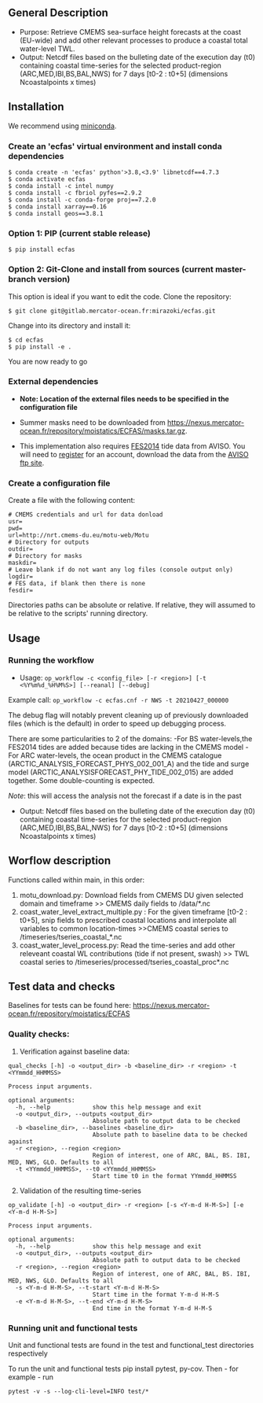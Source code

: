 ## General Description

- Purpose: Retrieve CMEMS sea-surface height forecasts at the coast (EU-wide) and add other relevant processes to produce a coastal total water-level TWL.
- Output: Netcdf files based on the bulleting date of the execution day (t0) containing coastal time-series for the selected product-region (ARC,MED,IBI,BS,BAL,NWS) for 7 days [t0-2 : t0+5] (dimensions Ncoastalpoints x times) 

## Installation

We recommend using [miniconda](https://docs.conda.io/en/latest/miniconda.html).

### Create an 'ecfas' virtual environment and install conda dependencies

```
$ conda create -n 'ecfas' python'>3.8,<3.9' libnetcdf==4.7.3
$ conda activate ecfas
$ conda install -c intel numpy
$ conda install -c fbriol pyfes==2.9.2
$ conda install -c conda-forge proj==7.2.0
$ conda install xarray==0.16
$ conda install geos==3.8.1
```

### Option 1: PIP (current stable release)

```
$ pip install ecfas
```

### Option 2: Git-Clone and install from sources (current master-branch version)
This option is ideal if you want to edit the code. Clone the repository:

```
$ git clone git@gitlab.mercator-ocean.fr:mirazoki/ecfas.git
```
Change into its directory and install it:

```
$ cd ecfas
$ pip install -e .
```
You are now ready to go

### External dependencies

- **Note: Location of the external files needs to be specified in the configuration file**

- Summer masks need to be downloaded from https://nexus.mercator-ocean.fr/repository/moistatics/ECFAS/masks.tar.gz.

- This implementation also requires [FES2014](https://www.aviso.altimetry.fr/fr/donnees/produits/produits-auxiliaires/maree-oceanique-fes.html) tide data from AVISO. You will need to [register](https://www.aviso.altimetry.fr/en/data/data-access/registration-form.html) for an account, download the data from the [AVISO ftp site](ftp://ftp-access.aviso.altimetry.fr/auxiliary/tide_model/fes2014_elevations_and_load).


### Create a configuration file

Create a file with the following content:

```
# CMEMS credentials and url for data donload
usr=
pwd=
url=http://nrt.cmems-du.eu/motu-web/Motu
# Directory for outputs
outdir=
# Directory for masks
maskdir=
# Leave blank if do not want any log files (console output only)
logdir=
# FES data, if blank then there is none
fesdir=
```
Directories paths can be absolute or relative. If relative, they will assumed to be relative to the scripts' running directory. 

## Usage

### Running the workflow

- Usage: `op_workflow -c <config_file> [-r <region>] [-t <%Y%m%d_%H%M%S>] [--reanal] [--debug]`

Example call: `op_workflow -c ecfas.cnf -r NWS -t 20210427_000000`

The debug flag will notably prevent cleaning up of previously downloaded files (which is the default) in
order to speed up debugging process.

There are some particularities to 2 of the domains:
      -For BS water-levels,the FES2014 tides are added because tides are lacking in the CMEMS model
      -For ARC water-levels, the ocean product in the CMEMS catalogue (ARCTIC_ANALYSIS_FORECAST_PHYS_002_001_A) and the tide and surge model (ARCTIC_ANALYSISFORECAST_PHY_TIDE_002_015) are added together. Some double-counting is expected.

*Note*: this will access the analysis not the forecast if a date is in the past

- Output: Netcdf files based on the bulleting date of the execution day (t0) containing coastal time-series for the selected product-region (ARC,MED,IBI,BS,BAL,NWS) for 7 days [t0-2 : t0+5] (dimensions Ncoastalpoints x times) 

## Worflow description

Functions called within main, in this order:

1. motu_download.py: 
	Download fields from CMEMS DU given selected domain and timeframe >> CMEMS daily fields to /data/*.nc
2. coast_water_level_extract_multiple.py : 
	For the given timeframe [t0-2 : t0+5], snip fields to prescribed coastal locations and interpolate all variables to common location-times >>CMEMS coastal series to /timeseries/tseries_coastal_*.nc
3. coast_water_level_process.py:
	Read the time-series and add other releveant coastal WL contributions (tide if not present, swash) >> TWL coastal series to /timeseries/processed/tseries_coastal_proc*.nc

## Test data and checks

Baselines for tests can be found here: https://nexus.mercator-ocean.fr/repository/moistatics/ECFAS 

### Quality checks:

1. Verification against baseline data: 

```
qual_checks [-h] -o <output_dir> -b <baseline_dir> -r <region> -t <YYmmdd_HHMMSS>

Process input arguments.

optional arguments:
  -h, --help            show this help message and exit
  -o <output_dir>, --outputs <output_dir>
                        Absolute path to output data to be checked
  -b <baseline_dir>, --baselines <baseline_dir>
                        Absolute path to baseline data to be checked against
  -r <region>, --region <region>
                        Region of interest, one of ARC, BAL, BS. IBI, MED, NWS, GLO. Defaults to all
  -t <YYmmdd_HHMMSS>, --t0 <YYmmdd_HHMMSS>
                        Start time t0 in the format YYmmdd_HHMMSS
```

2. Validation of the resulting time-series

```
op_validate [-h] -o <output_dir> -r <region> [-s <Y-m-d H-M-S>] [-e <Y-m-d H-M-S>]

Process input arguments.

optional arguments:
  -h, --help            show this help message and exit
  -o <output_dir>, --outputs <output_dir>
                        Absolute path to output data to be checked
  -r <region>, --region <region>
                        Region of interest, one of ARC, BAL, BS. IBI, MED, NWS, GLO. Defaults to all
  -s <Y-m-d H-M-S>, --t-start <Y-m-d H-M-S>
                        Start time in the format Y-m-d H-M-S
  -e <Y-m-d H-M-S>, --t-end <Y-m-d H-M-S>
                        End time in the format Y-m-d H-M-S
```

### Running unit and functional tests

Unit and functional tests are found in the test and functional_test directories respectively

To run the unit and functional tests pip install pytest, py-cov. Then - for example - run

`pytest -v -s --log-cli-level=INFO test/*`
